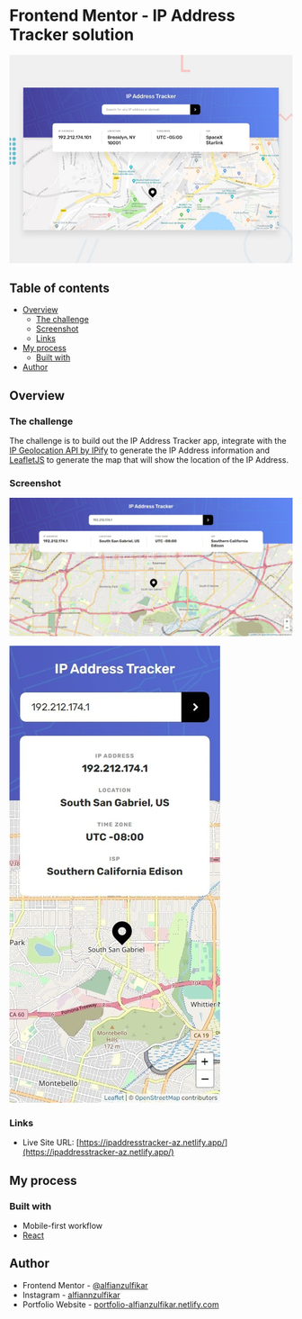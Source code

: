 # Frontend Mentor - IP Address Tracker solution

![Design preview for the Shortly URL shortening API coding challenge](./public/desktop-preview.jpg)

## Table of contents

- [Overview](#overview)
  - [The challenge](#the-challenge)
  - [Screenshot](#screenshot)
  - [Links](#links)
- [My process](#my-process)
  - [Built with](#built-with)
- [Author](#author)

## Overview

### The challenge

The challenge is to build out the IP Address Tracker app, integrate with the [IP Geolocation API by IPify](https://geo.ipify.org/) to generate the IP Address information and [LeafletJS](https://leafletjs.com/) to generate the map that will show the location of the IP Address.

### Screenshot

![](./public/screenshot.jpeg)

![](./public/screenshot-mobile.jpeg)

### Links

- Live Site URL: [https://ipaddresstracker-az.netlify.app/](https://ipaddresstracker-az.netlify.app/)

## My process

### Built with

- Mobile-first workflow
- [React](https://reactjs.org/)

## Author

- Frontend Mentor - [@alfianzulfikar](https://www.frontendmentor.io/profile/alfianzulfikar)
- Instagram - [alfiannzulfikar](https://www.twitter.com/alfiannzulfikar)
- Portfolio Website - [portfolio-alfianzulfikar.netlify.com](https://portfolio-alfianzulfikar.netlify.app/)
